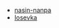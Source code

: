  - [nasin-nanpa](https://github.com/etbcor/nasin-nanpa)
 - [Iosevka](https://github.com/be5invis/Iosevka)
